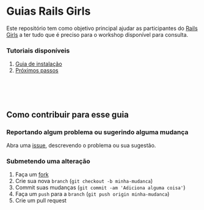 # Guias Rails Girls

Este repositório tem como objetivo principal ajudar as participantes do [Rails Girls](railsgirls.com.br) a ter tudo que é preciso para o workshop disponível para consulta.


### Tutoriais disponíveis
1. [Guia de instalação](instalacao/README.md)
2. [Próximos passos](proximos-passos.md)


<br><br><br>
## Como contribuir para esse guia

### Reportando algum problema ou sugerindo alguma mudança
Abra uma [issue](https://github.com/RailsGirls-SP/guia-instalacao/issues/new), descrevendo o problema ou sua sugestão.

### Submetendo uma alteração
1. Faça um [fork](https://github.com/RailsGirls-SP/guia-instalacao/fork)
2. Crie sua nova `branch` (`git checkout -b minha-mudanca`)
3. Commit suas mudanças (`git commit -am 'Adiciona alguma coisa'`)
4. Faça um `push` para a `branch` (`git push origin minha-mudanca`)
5. Crie um pull request
